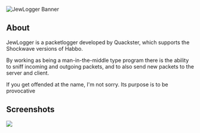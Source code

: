 ![JewLogger Banner](https://i.imgur.com/rKlhAwn.png)

## About ##

JewLogger is a packetlogger developed by Quackster, which supports the Shockwave versions of Habbo.

By working as being a man-in-the-middle type program there is the ability to sniff incoming and outgoing packets, and to also send new packets to the server and client.

If you get offended at the name, I'm not sorry. Its purpose is to be provocative

## Screenshots ##

![](https://i.imgur.com/FzOPvkU.png)